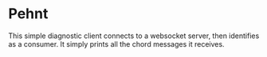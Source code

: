 # Pehnt

This simple diagnostic client connects to a websocket server, then identifies as a consumer.
It simply prints all the chord messages it receives.
